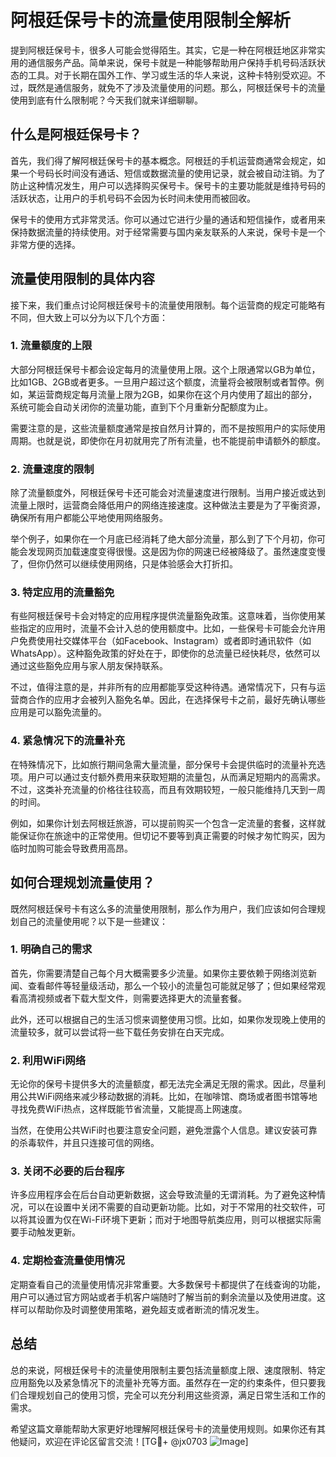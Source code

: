 # 阿根廷保号卡的流量使用限制全解析

提到阿根廷保号卡，很多人可能会觉得陌生。其实，它是一种在阿根廷地区非常实用的通信服务产品。简单来说，保号卡就是一种能够帮助用户保持手机号码活跃状态的工具。对于长期在国外工作、学习或生活的华人来说，这种卡特别受欢迎。不过，既然是通信服务，就免不了涉及流量使用的问题。那么，阿根廷保号卡的流量使用到底有什么限制呢？今天我们就来详细聊聊。

## 什么是阿根廷保号卡？

首先，我们得了解阿根廷保号卡的基本概念。阿根廷的手机运营商通常会规定，如果一个号码长时间没有通话、短信或数据流量的使用记录，就会被自动注销。为了防止这种情况发生，用户可以选择购买保号卡。保号卡的主要功能就是维持号码的活跃状态，让用户的手机号码不会因为长时间未使用而被回收。

保号卡的使用方式非常灵活。你可以通过它进行少量的通话和短信操作，或者用来保持数据流量的持续使用。对于经常需要与国内亲友联系的人来说，保号卡是一个非常方便的选择。

## 流量使用限制的具体内容

接下来，我们重点讨论阿根廷保号卡的流量使用限制。每个运营商的规定可能略有不同，但大致上可以分为以下几个方面：

### 1. 流量额度的上限

大部分阿根廷保号卡都会设定每月的流量使用上限。这个上限通常以GB为单位，比如1GB、2GB或者更多。一旦用户超过这个额度，流量将会被限制或者暂停。例如，某运营商规定每月流量上限为2GB，如果你在这个月内使用了超出的部分，系统可能会自动关闭你的流量功能，直到下个月重新分配额度为止。

需要注意的是，这些流量额度通常是按自然月计算的，而不是按照用户的实际使用周期。也就是说，即使你在月初就用完了所有流量，也不能提前申请额外的额度。

### 2. 流量速度的限制

除了流量额度外，阿根廷保号卡还可能会对流量速度进行限制。当用户接近或达到流量上限时，运营商会降低用户的网络连接速度。这种做法主要是为了平衡资源，确保所有用户都能公平地使用网络服务。

举个例子，如果你在一个月底已经消耗了绝大部分流量，那么到了下个月初，你可能会发现网页加载速度变得很慢。这是因为你的网速已经被降级了。虽然速度变慢了，但你仍然可以继续使用网络，只是体验感会大打折扣。

### 3. 特定应用的流量豁免

有些阿根廷保号卡会对特定的应用程序提供流量豁免政策。这意味着，当你使用某些指定的应用时，流量不会计入总的使用额度中。比如，一些保号卡可能会允许用户免费使用社交媒体平台（如Facebook、Instagram）或者即时通讯软件（如WhatsApp）。这种豁免政策的好处在于，即使你的总流量已经快耗尽，依然可以通过这些豁免应用与家人朋友保持联系。

不过，值得注意的是，并非所有的应用都能享受这种待遇。通常情况下，只有与运营商合作的应用才会被列入豁免名单。因此，在选择保号卡之前，最好先确认哪些应用是可以豁免流量的。

### 4. 紧急情况下的流量补充

在特殊情况下，比如旅行期间急需大量流量，部分保号卡会提供临时的流量补充选项。用户可以通过支付额外费用来获取短期的流量包，从而满足短期内的高需求。不过，这类补充流量的价格往往较高，而且有效期较短，一般只能维持几天到一周的时间。

例如，如果你计划去阿根廷旅游，可以提前购买一个包含一定流量的套餐，这样就能保证你在旅途中的正常使用。但切记不要等到真正需要的时候才匆忙购买，因为临时加购可能会导致费用高昂。

## 如何合理规划流量使用？

既然阿根廷保号卡有这么多的流量使用限制，那么作为用户，我们应该如何合理规划自己的流量使用呢？以下是一些建议：

### 1. 明确自己的需求

首先，你需要清楚自己每个月大概需要多少流量。如果你主要依赖于网络浏览新闻、查看邮件等轻量级活动，那么一个较小的流量包可能就足够了；但如果经常观看高清视频或者下载大型文件，则需要选择更大的流量套餐。

此外，还可以根据自己的生活习惯来调整使用习惯。比如，如果你发现晚上使用的流量较多，就可以尝试将一些下载任务安排在白天完成。

### 2. 利用WiFi网络

无论你的保号卡提供多大的流量额度，都无法完全满足无限的需求。因此，尽量利用公共WiFi网络来减少移动数据的消耗。比如，在咖啡馆、商场或者图书馆等地寻找免费WiFi热点，这样既能节省流量，又能提高上网速度。

当然，在使用公共WiFi时也要注意安全问题，避免泄露个人信息。建议安装可靠的杀毒软件，并且只连接可信的网络。

### 3. 关闭不必要的后台程序

许多应用程序会在后台自动更新数据，这会导致流量的无谓消耗。为了避免这种情况，可以在设置中关闭不需要的自动更新功能。比如，对于不常用的社交软件，可以将其设置为仅在Wi-Fi环境下更新；而对于地图导航类应用，则可以根据实际需要手动触发更新。

### 4. 定期检查流量使用情况

定期查看自己的流量使用情况非常重要。大多数保号卡都提供了在线查询的功能，用户可以通过官方网站或者手机客户端随时了解当前的剩余流量以及使用进度。这样可以帮助你及时调整使用策略，避免超支或者断流的情况发生。

## 总结

总的来说，阿根廷保号卡的流量使用限制主要包括流量额度上限、速度限制、特定应用豁免以及紧急情况下的流量补充等方面。虽然存在一定的约束条件，但只要我们合理规划自己的使用习惯，完全可以充分利用这些资源，满足日常生活和工作的需求。

希望这篇文章能帮助大家更好地理解阿根廷保号卡的流量使用规则。如果你还有其他疑问，欢迎在评论区留言交流！[TG💪+ @jx0703 ![Image](https://github.com/user-attachments/assets/dbca1d08-cadb-493c-b0ec-ad6f7a83f270)]